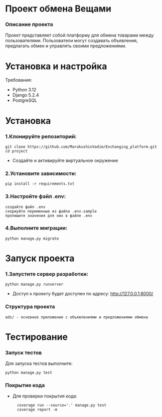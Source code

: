 
# Проект обмена Вещами
### Описание проекта
Проект представляет собой платформу для обмена товарами между пользователями. Пользователи могут создавать объявления, предлагать обмен и управлять своими предложениями.

# Установка и настройка
Требования:

* Python 3.12
* Django 5.2.4
* PostgreSQL 

# Установка
### 1.Клонируйте репозиторий:

    git clone https://github.com/MarakushinVadim/Exchanging_platform.git
    cd project

* Создайте и активируйте виртуальное окружение

### 2.Установите зависимости:

    pip install -r requirements.txt

### 3.Настройте файл .env:

    создайте файл .env
    скориуйте переменные из файла .env.sample
    пропишите значения для них в файле .env

### 4.Выполните миграции:

    python manage.py migrate

# Запуск проекта

### 1.Запустите сервер разработки:

    python manage.py runserver
* Доступ к проекту будет доступен по адресу: http://127.0.0.1:8000/

### Структура проекта
    ads/ - основное приложение с объявлениями и предложениями обмена




# Тестирование
### Запуск тестов
Для запуска тестов выполните:

    python manage.py test
### Покрытие кода
* Для проверки покрытия кода:

        coverage run --source='.' manage.py test
        coverage report -m
